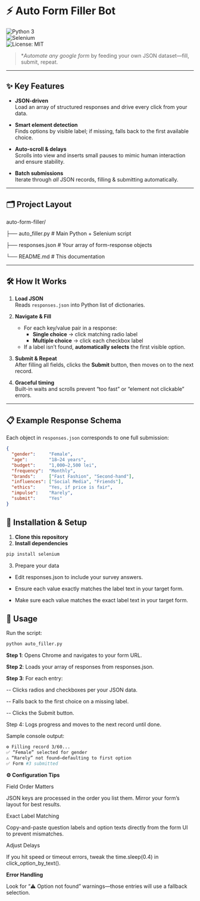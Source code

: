 # ⚡ Auto Form Filler Bot

![Python 3](https://img.shields.io/badge/Python-3.10%2B-blue?logo=python)  
![Selenium](https://img.shields.io/badge/Selenium-Automation-green?logo=selenium)  
![License: MIT](https://img.shields.io/badge/License-MIT-yellow.svg)

> **Automate any google form* by feeding your own JSON dataset—fill, submit, repeat.

---

## ✨ Key Features

- **JSON-driven**  
  Load an array of structured responses and drive every click from your data.

- **Smart element detection**  
  Finds options by visible label; if missing, falls back to the first available choice.

- **Auto-scroll & delays**  
  Scrolls into view and inserts small pauses to mimic human interaction and ensure stability.

- **Batch submissions**  
  Iterate through *all* JSON records, filling & submitting automatically.

---

## 🗂️ Project Layout

auto-form-filler/

├── auto_filler.py # Main Python + Selenium script

├── responses.json # Your array of form-response objects

└── README.md # This documentation


---

## 🛠️ How It Works

1. **Load JSON**  
   Reads `responses.json` into Python list of dictionaries.

2. **Navigate & Fill**  
   - For each key/value pair in a response:  
     - **Single choice** → click matching radio label  
     - **Multiple choice** → click each checkbox label  
   - If a label isn’t found, **automatically selects** the first visible option.

3. **Submit & Repeat**  
   After filling all fields, clicks the **Submit** button, then moves on to the next record.

4. **Graceful timing**  
   Built-in waits and scrolls prevent “too fast” or “element not clickable” errors.

---

## 📋 Example Response Schema

Each object in `responses.json` corresponds to one full submission:

```json
{
  "gender":     "Female",
  "age":        "18–24 years",
  "budget":     "1,000–2,500 lei",
  "frequency":  "Monthly",
  "brands":     ["Fast Fashion", "Second-hand"],
  "influences": ["Social Media", "Friends"],
  "ethics":     "Yes, if price is fair",
  "impulse":    "Rarely",
  "submit":     "Yes"
}
```



## 🚀 Installation & Setup

1. **Clone this repository**
2. **Install dependencies**
```bash
pip install selenium
```
3. Prepare your data

- Edit responses.json to include your survey answers.

- Ensure each value exactly matches the label text in your target form.

- Make sure each value matches the exact label text in your target form.

## 🏁 Usage
Run the script:

```bash
python auto_filler.py
```
**Step 1**: Opens Chrome and navigates to your form URL.

**Step 2**: Loads your array of responses from responses.json.

**Step 3**: For each entry:

-- Clicks radios and checkboxes per your JSON data.

-- Falls back to the first choice on a missing label.

-- Clicks the Submit button.

Step 4: Logs progress and moves to the next record until done.

Sample console output:

```bash
⚙️ Filling record 3/60...
✅ “Female” selected for gender
⚠️ “Rarely” not found—defaulting to first option
✅ Form #3 submitted
```

**⚙️ Configuration Tips**

Field Order Matters

JSON keys are processed in the order you list them. Mirror your form’s layout for best results.

Exact Label Matching

Copy-and-paste question labels and option texts directly from the form UI to prevent mismatches.

Adjust Delays

If you hit speed or timeout errors, tweak the time.sleep(0.4) in click_option_by_text().

**Error Handling**

Look for “⚠️ Option not found” warnings—those entries will use a fallback selection.



